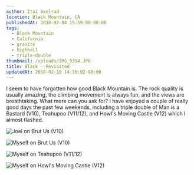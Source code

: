 ```yaml
---
author: Itai Axelrad
location: Black Mountain, CA
publishedAt: 2018-02-04 15:59:00-08:00
tags:
  - Black Mountain
  - California
  - granite
  - highball
  - triple-double
thumbnail: /uploads/IMG_5394.JPG
title: Black - Revisited
updatedAt: 2018-02-10 14:16:02-08:00
---
```


I seem to have forgotten how good Black Mountain is. The rock quality is usually amazing, the climbing movement is always fun, and the views are breathtaking. What more can you ask for? I have enjoyed a couple of really good days the past few weekends, including a triple double of Man is a Bastard (V10), Teahupoo (V11/12), and Howl's Moving Castle (V12) which I almost flashed.

![Joel on Brut Us (V10)](/uploads/IMG_5394.JPG)

![Myself on Brut Us (V10)](/uploads/IMG_5549.JPG)

![Myself on Teahupoo (V11/12)](/uploads/IMG_5591.JPG)

![Myself on Howl's Moving Castle (V12)](/uploads/IMG_5593.JPG)
